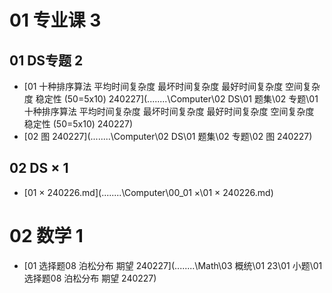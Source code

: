 # 01 专业课 3



## 01 DS专题 2

*    [01 十种排序算法 平均时间复杂度 最坏时间复杂度 最好时间复杂度 空间复杂度 稳定性 (50=5x10) 240227](..\..\..\..\Computer\02 DS\01 题集\02 专题\01 十种排序算法 平均时间复杂度 最坏时间复杂度 最好时间复杂度 空间复杂度 稳定性 (50=5x10) 240227) 
*    [02 图 240227](..\..\..\..\Computer\02 DS\01 题集\02 专题\02 图 240227) 

## 02 DS × 1

*   [01 × 240226.md](..\..\..\..\Computer\00_01 ×\01 × 240226.md) 



# 02 数学 1

*  [01 选择题08 泊松分布 期望 240227](..\..\..\..\Math\03 概统\01 23\01 小题\01 选择题08 泊松分布 期望 240227) 
